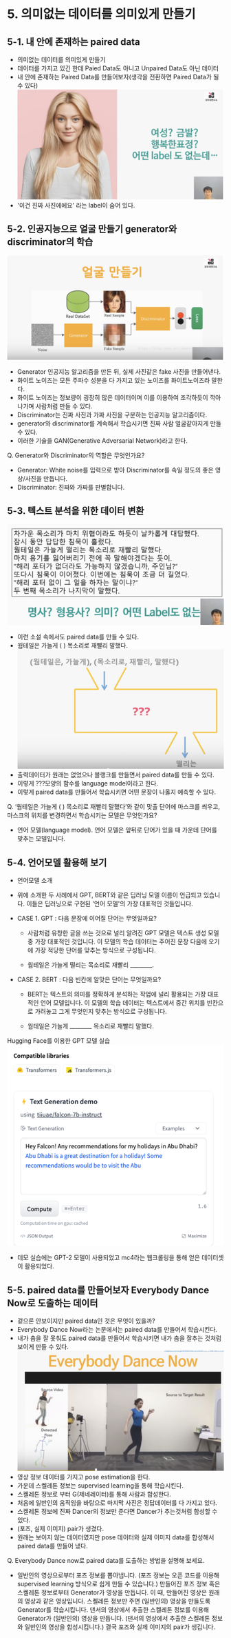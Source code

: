 # 5. 의미없는 데이터를 의미있게 만들기

## 5-1. 내 안에 존재하는 paired data  

- 의미없는 데이터를 의미있게 만들기
- 데이터를 가지고 있긴 한데 Paied Data도 아니고 Unpaired Data도 아닌 데이터
- 내 안에 존재하는 Paired Data를 만들어보자(생각을 전환하면 Paired Data가 될 수 있다)
![](./img/paired_01.png)
- '이건 진짜 사진에에요' 라는 label이 숨어 있다.

## 5-2. 인공지능으로 얼굴 만들기 generator와 discriminator의 학습

![](./img/paired_02.png)

- Generator 인공지능 알고리즘을 만든 뒤, 실제 사진같은 fake 사진을 만들어낸다.
- 화이트 노이즈는 모든 주파수 성분을 다 가지고 있는 노이즈를 화이트노이즈라 말한다.
- 화이트 노이즈는 정보량이 굉장히 많은 데이터이며 이를 이용하여 조각하듯이 깍아 나가며 사람처럼 만들 수 있다.
- Discriminator는 진짜 사진과 가짜 사진을 구분하는 인공지능 알고리즘이다.
- generator와 discriminator를 계속해서 학습시키면 진짜 사람 얼굴같아지게 만들수 있다.
- 이러한 기술을 GAN(Generative Adversarial Network)라고 한다.

Q. Generator와 Discriminator의 역할은 무엇인가요?
- Generator: White noise를 입력으로 받아 Discriminator를 속일 정도의 좋은 영상/사진을 만듭니다.
- Discriminator: 진짜와 가짜를 판별합니다.

## 5-3. 텍스트 분석을 위한 데이터 변환

![](./img/text_01.png)
- 이런 소설 속에서도 paired data를 만들 수 있다.
- 웜테일은 가늘게 (    ) 목소리로 재빨리 말했다. 
![](./img/text_02.png)
- 출력데이터가 원래는 없었으나 블랭크를 만들면서 paired data를 만들 수 있다.
- 이렇게 ???모양의 함수를 language model이라고 한다.
- 이렇게 paired data를 만들어서 학습시키면 어떤 문장이 나올지 예측할 수 있다.  

Q. ‘웜테일은 가늘게 ( ) 목소리로 재빨리 말했다’와 같이 맞출 단어에 마스크를 씌우고, 마스크의 위치를 변경하면서 학습시키는 모델은 무엇인가요?
- 언어 모델(language model). 언어 모델은 앞뒤로 단어가 있을 때 가운데 단어를 맞추는 모델입니다.

## 5-4. 언어모델 활용해 보기

- 언어모델 소개
- 위에 소개한 두 사례에서 GPT, BERT와 같은 딥러닝 모델 이름이 언급되고 있습니다. 이들은 딥러닝으로 구현된 '언어 모델'의 가장 대표적인 것들입니다.

- CASE 1. GPT : 다음 문장에 이어질 단어는 무엇일까요?

  - 사람처럼 유창한 글을 쓰는 것으로 널리 알려진 GPT 모델은 텍스트 생성 모델 중 가장 대표적인 것입니다. 이 모델의 학습 데이터는 주어진 문장 다음에 오기에 가장 적당한 단어를 맞추는 방식으로 구성됩니다.

  - 웜테일은 가늘게 떨리는 목소리로 재빨리 ________.

- CASE 2. BERT : 다음 빈칸에 알맞은 단어는 무엇일까요?

  - BERT는 텍스트의 의미를 정확하게 분석하는 작업에 널리 활용되는 가장 대표적인 언어 모델입니다. 이 모델의 학습 데이터는 텍스트에서 중간 위치를 빈칸으로 가려놓고 그게 무엇인지 맞추는 방식으로 구성됩니다.

  - 웜테일은 가늘게 ________ 목소리로 재빨리 말했다.


Hugging Face를 이용한 GPT 모델 실습
![](./img/gpt_01.png)
- 데모 실습에는 GPT-2 모델이 사용되었고 mc4라는 웹크롤링을 통해 얻은 데이터셋이 활용되었다.

## 5-5. paired data를 만들어보자 Everybody Dance Now로 도출하는 데이터

- 겉으론 안보이지만 paired data인 것은 무엇이 있을까?
- Everybody Dance Now라는 논문에서는 paired data를 만들어서 학습시킨다.
- 내가 춤을 잘 못춰도 paired data를 만들어서 학습시키면 내가 춤을 잘추는 것처럼 보이게 만들 수 있다.
![](./img/dance_01.png)
- 영상 정보 데이터를 가지고 pose estimation을 한다.
- 가운데 스켈레톤 정보는 supervised learning을 통해 학습시킨다.
- 스켈레톤 정보로 부터 G(제네레이터)를 통해 사람과 합성한다.
- 처음에 일반인의 움직임을 바탕으로 마지막 사진은 정답데이터를 다 가지고 있다.
- 스켈레톤 정보에 진짜 Dancer의 정보만 준다면 Dancer가 추는것처럼 합성할 수 있다. 
- (포즈, 실제 이미지) pair가 생겼다.
- 원래는 보이지 않는 데이터였지만 pose 데이터와 실제 이미지 data를 합성해서 paired data를 만들어 냈다.

Q. Everybody Dance now로 paired data를 도출하는 방법을 설명해 보세요.
- 일반인의 영상으로부터 포즈 정보를 뽑아냅니다. (포즈 정보는 오픈 코드를 이용해 supervised learning 방식으로 쉽게 만들 수 있습니다.)
만들어진 포즈 정보 혹은 스켈레톤 정보로부터 Generator가 영상을 만듭니다. 이 때, 만들어진 영상은 원래의 영상과 같은 영상입니다.
스켈레톤 정보만 주면 (일반인의) 영상을 만들도록 Generator를 학습시킵니다.
댄서의 영상에서 추출한 스켈레톤 정보를 이용해 Generator가 (일반인의) 영상을 만듭니다. (댄서의 영상에서 추출한 스켈레톤 정보와 일반인의 영상을 합성시킵니다.)
결국 포즈와 실제 이미지의 pair가 생깁니다.

